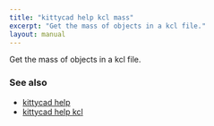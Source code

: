 ```yaml
---
title: "kittycad help kcl mass"
excerpt: "Get the mass of objects in a kcl file."
layout: manual
---
```


Get the mass of objects in a kcl file.

### See also

* [kittycad help](./kittycad_help)
* [kittycad help kcl](./kittycad_help_kcl)